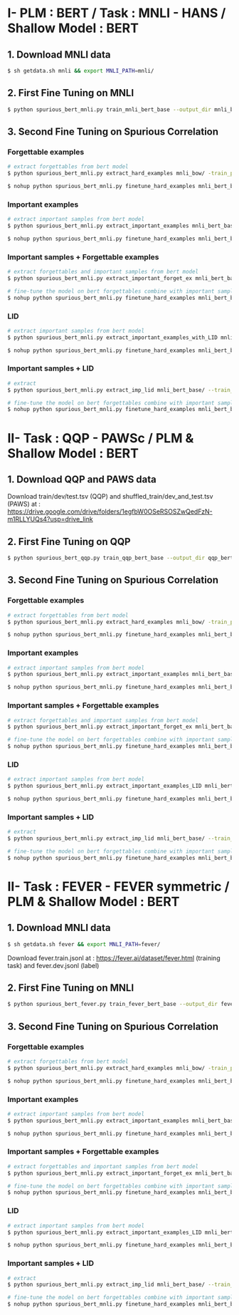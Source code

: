 
# I- PLM : BERT / Task : MNLI - HANS / Shallow Model : BERT 
## 1. Download MNLI data
```bash
$ sh getdata.sh mnli && export MNLI_PATH=mnli/
```
## 2. First Fine Tuning on MNLI
```bash
$ python spurious_bert_mnli.py train_mnli_bert_base --output_dir mnli_bert_base/
```
## 3. Second Fine Tuning on Spurious Correlation
### Forgettable examples
```bash
# extract forgettables from bert model
$ python spurious_bert_mnli.py extract_hard_examples mnli_bow/ -train_path mnli/MNLI/train.tsv --task mnli 

$ nohup python spurious_bert_mnli.py finetune_hard_examples mnli_bert_base/checkpoint-last/ mnli_bert_base_fbert_forget_ex/ --hard_path mnli_bert_base/hard_examples.pkl &>output_log/out_fine_tune_bert_forget_ex.log
```

### Important examples
```bash
# extract important samples from bert model
$ python spurious_bert_mnli.py extract_important_examples mnli_bert_base/ --train_path mnli/MNLI/train.tsv --task mnli

$ nohup python spurious_bert_mnli.py finetune_hard_examples mnli_bert_base/checkpoint-last/ mnli_bert_base_fbert_important_samples/ --hard_path mnli_bert_base/important_examples.pkl &>output_log/out_fine_tune_bert_important_samples.log
```

### Important samples + Forgettable examples
```bash
# extract forgettables and important samples from bert model
$ python spurious_bert_mnli.py extract_important_forget_ex mnli_bert_base/ --train_path mnli/MNLI/train.tsv --task mnli

# fine-tune the model on bert forgettables combine with important samples
$ nohup python spurious_bert_mnli.py finetune_hard_examples mnli_bert_base/checkpoint-last/ mnli_bert_base_fbert_imp_forget/ --hard_path mnli_bert_base/important_and_forget_examples.pkl &>output_log/out_fine_tune_bert_spurious_important_forget.log
```

### LID
```bash
# extract important samples from bert model
$ python spurious_bert_mnli.py extract_important_examples_with_LID mnli_bert_base/ --train_path mnli/MNLI/train.tsv --task mnli

$ nohup python spurious_bert_mnli.py finetune_hard_examples mnli_bert_base/checkpoint-last/ mnli_bert_base_fbert_important_samples/ --hard_path mnli_bert_base/important_examples_lid.pkl &>output_log/out_fine_tune_bert_LID_10percent.log
```

### Important samples + LID
```bash
# extract
$ python spurious_bert_mnli.py extract_imp_lid mnli_bert_base/ --train_path mnli/MNLI/train.tsv --task mnli

# fine-tune the model on bert forgettables combine with important samples
$ nohup python spurious_bert_mnli.py finetune_hard_examples mnli_bert_base/checkpoint-last/ mnli_bert_base_fbert_imp_lid/ --hard_path mnli_bert_base/important_examples_imp_lid.pkl &>output_log/out_fine_tune_bert_imp_lid.log
```


# II- Task : QQP - PAWSc / PLM & Shallow Model : BERT 
## 1. Download QQP and PAWS data

Download train/dev/test.tsv (QQP) and shuffled_train/dev_and_test.tsv (PAWS) at : https://drive.google.com/drive/folders/1egfbW0OSeRSOSZwQedFzN-m1RLLYUQs4?usp=drive_link

## 2. First Fine Tuning on QQP
```bash
$ python spurious_bert_qqp.py train_qqp_bert_base --output_dir qqp_bert_base/
```
## 3. Second Fine Tuning on Spurious Correlation
### Forgettable examples
```bash
# extract forgettables from bert model
$ python spurious_bert_mnli.py extract_hard_examples mnli_bow/ -train_path mnli/MNLI/train.tsv --task mnli 

$ nohup python spurious_bert_mnli.py finetune_hard_examples mnli_bert_base/checkpoint-last/ mnli_bert_base_fbert_forget_ex/ --hard_path mnli_bert_base/hard_examples.pkl &>output_log/out_fine_tune_bert_forget_ex.log
```

### Important examples
```bash
# extract important samples from bert model
$ python spurious_bert_mnli.py extract_important_examples mnli_bert_base/ --train_path mnli/MNLI/train.tsv --task mnli

$ nohup python spurious_bert_mnli.py finetune_hard_examples mnli_bert_base/checkpoint-last/ mnli_bert_base_fbert_important_samples/ --hard_path mnli_bert_base/important_examples.pkl &>output_log/out_fine_tune_bert_important_samples.log
```

### Important samples + Forgettable examples
```bash
# extract forgettables and important samples from bert model
$ python spurious_bert_mnli.py extract_important_forget_ex mnli_bert_base/ --train_path mnli/MNLI/train.tsv --task mnli

# fine-tune the model on bert forgettables combine with important samples
$ nohup python spurious_bert_mnli.py finetune_hard_examples mnli_bert_base/checkpoint-last/ mnli_bert_base_fbert_imp_forget/ --hard_path mnli_bert_base/important_and_forget_examples.pkl &>output_log/out_fine_tune_bert_spurious_important_forget.log
```

### LID
```bash
# extract important samples from bert model
$ python spurious_bert_mnli.py extract_important_examples_LID mnli_bert_base/ --train_path mnli/MNLI/train.tsv --task mnli

$ nohup python spurious_bert_mnli.py finetune_hard_examples mnli_bert_base/checkpoint-last/ mnli_bert_base_fbert_important_samples/ --hard_path mnli_bert_base/important_examples_lid.pkl &>output_log/out_fine_tune_bert_LID_10percent.log
```

### Important samples + LID
```bash
# extract
$ python spurious_bert_mnli.py extract_imp_lid mnli_bert_base/ --train_path mnli/MNLI/train.tsv --task mnli

# fine-tune the model on bert forgettables combine with important samples
$ nohup python spurious_bert_mnli.py finetune_hard_examples mnli_bert_base/checkpoint-last/ mnli_bert_base_fbert_imp_lid/ --hard_path mnli_bert_base/important_examples_imp_lid.pkl &>output_log/out_fine_tune_bert_imp_lid.log
```


# II- Task : FEVER - FEVER symmetric / PLM & Shallow Model : BERT 
## 1. Download MNLI data
```bash
$ sh getdata.sh fever && export MNLI_PATH=fever/
```
Download fever.train.jsonl at : https://fever.ai/dataset/fever.html (training task) and fever.dev.jsonl (label)
## 2. First Fine Tuning on MNLI
```bash
$ python spurious_bert_fever.py train_fever_bert_base --output_dir fever_bert_base/
```
## 3. Second Fine Tuning on Spurious Correlation
### Forgettable examples
```bash
# extract forgettables from bert model
$ python spurious_bert_mnli.py extract_hard_examples mnli_bow/ -train_path mnli/MNLI/train.tsv --task mnli 

$ nohup python spurious_bert_mnli.py finetune_hard_examples mnli_bert_base/checkpoint-last/ mnli_bert_base_fbert_forget_ex/ --hard_path mnli_bert_base/hard_examples.pkl &>output_log/out_fine_tune_bert_forget_ex.log
```

### Important examples
```bash
# extract important samples from bert model
$ python spurious_bert_mnli.py extract_important_examples mnli_bert_base/ --train_path mnli/MNLI/train.tsv --task mnli

$ nohup python spurious_bert_mnli.py finetune_hard_examples mnli_bert_base/checkpoint-last/ mnli_bert_base_fbert_important_samples/ --hard_path mnli_bert_base/important_examples.pkl &>output_log/out_fine_tune_bert_important_samples.log
```

### Important samples + Forgettable examples
```bash
# extract forgettables and important samples from bert model
$ python spurious_bert_mnli.py extract_important_forget_ex mnli_bert_base/ --train_path mnli/MNLI/train.tsv --task mnli

# fine-tune the model on bert forgettables combine with important samples
$ nohup python spurious_bert_mnli.py finetune_hard_examples mnli_bert_base/checkpoint-last/ mnli_bert_base_fbert_imp_forget/ --hard_path mnli_bert_base/important_and_forget_examples.pkl &>output_log/out_fine_tune_bert_spurious_important_forget.log
```

### LID
```bash
# extract important samples from bert model
$ python spurious_bert_mnli.py extract_important_examples_LID mnli_bert_base/ --train_path mnli/MNLI/train.tsv --task mnli

$ nohup python spurious_bert_mnli.py finetune_hard_examples mnli_bert_base/checkpoint-last/ mnli_bert_base_fbert_important_samples/ --hard_path mnli_bert_base/important_examples_lid.pkl &>output_log/out_fine_tune_bert_LID_10percent.log
```

### Important samples + LID
```bash
# extract
$ python spurious_bert_mnli.py extract_imp_lid mnli_bert_base/ --train_path mnli/MNLI/train.tsv --task mnli

# fine-tune the model on bert forgettables combine with important samples
$ nohup python spurious_bert_mnli.py finetune_hard_examples mnli_bert_base/checkpoint-last/ mnli_bert_base_fbert_imp_lid/ --hard_path mnli_bert_base/important_examples_imp_lid.pkl &>output_log/out_fine_tune_bert_imp_lid.log
```

